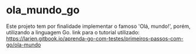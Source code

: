 # ola_mundo_go
Este projeto tem por finalidade implementar o famoso 'Olá, mundo!', porém, utilizando a linguagem Go.
link para o tutorial utilizado: https://larien.gitbook.io/aprenda-go-com-testes/primeiros-passos-com-go/ola-mundo
